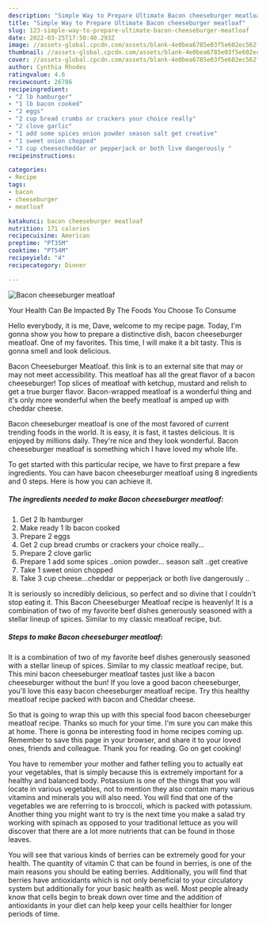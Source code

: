 ```yaml
---
description: "Simple Way to Prepare Ultimate Bacon cheeseburger meatloaf"
title: "Simple Way to Prepare Ultimate Bacon cheeseburger meatloaf"
slug: 123-simple-way-to-prepare-ultimate-bacon-cheeseburger-meatloaf
date: 2022-03-25T17:50:40.293Z
image: //assets-global.cpcdn.com/assets/blank-4e0bea6785e03f5e602ec562f230caae08da540cada707380b4fe1bbebba43da.png
thumbnail: //assets-global.cpcdn.com/assets/blank-4e0bea6785e03f5e602ec562f230caae08da540cada707380b4fe1bbebba43da.png
cover: //assets-global.cpcdn.com/assets/blank-4e0bea6785e03f5e602ec562f230caae08da540cada707380b4fe1bbebba43da.png
author: Cynthia Rhodes
ratingvalue: 4.6
reviewcount: 26786
recipeingredient:
- "2 lb hamburger"
- "1 lb bacon cooked"
- "2 eggs"
- "2 cup bread crumbs or crackers your choice really"
- "2 clove garlic"
- "1 add some spices onion powder season salt get creative"
- "1 sweet onion chopped"
- "3 cup cheesecheddar or pepperjack or both live dangerously "
recipeinstructions:

categories:
- Recipe
tags:
- bacon
- cheeseburger
- meatloaf

katakunci: bacon cheeseburger meatloaf 
nutrition: 171 calories
recipecuisine: American
preptime: "PT35M"
cooktime: "PT54M"
recipeyield: "4"
recipecategory: Dinner

---
```



![Bacon cheeseburger meatloaf](//assets-global.cpcdn.com/assets/blank-4e0bea6785e03f5e602ec562f230caae08da540cada707380b4fe1bbebba43da.png)

Your Health Can Be Impacted By The Foods You Choose To Consume

Hello everybody, it is me, Dave, welcome to my recipe page. Today, I'm gonna show you how to prepare a distinctive dish, bacon cheeseburger meatloaf. One of my favorites. This time, I will make it a bit tasty. This is gonna smell and look delicious.

Bacon Cheeseburger Meatloaf. this link is to an external site that may or may not meet accessibility. This meatloaf has all the great flavor of a bacon cheeseburger! Top slices of meatloaf with ketchup, mustard and relish to get a true burger flavor. Bacon-wrapped meatloaf is a wonderful thing and it&#39;s only more wonderful when the beefy meatloaf is amped up with cheddar cheese.

Bacon cheeseburger meatloaf is one of the most favored of current trending foods in the world. It is easy, it is fast, it tastes delicious. It is enjoyed by millions daily. They're nice and they look wonderful. Bacon cheeseburger meatloaf is something which I have loved my whole life.


To get started with this particular recipe, we have to first prepare a few ingredients. You can have bacon cheeseburger meatloaf using 8 ingredients and 0 steps. Here is how you can achieve it.

<!--inarticleads1-->

##### The ingredients needed to make Bacon cheeseburger meatloaf:

1. Get 2 lb hamburger
1. Make ready 1 lb bacon cooked
1. Prepare 2 eggs
1. Get 2 cup bread crumbs or crackers your choice really...
1. Prepare 2 clove garlic
1. Prepare 1 add some spices ..onion powder... season salt ..get creative
1. Take 1 sweet onion chopped
1. Take 3 cup cheese...cheddar or pepperjack or both live dangerously ..


It is seriously so incredibly delicious, so perfect and so divine that I couldn&#39;t stop eating it. This Bacon Cheeseburger Meatloaf recipe is heavenly! It is a combination of two of my favorite beef dishes generously seasoned with a stellar lineup of spices. Similar to my classic meatloaf recipe, but. 

<!--inarticleads2-->

##### Steps to make Bacon cheeseburger meatloaf:



It is a combination of two of my favorite beef dishes generously seasoned with a stellar lineup of spices. Similar to my classic meatloaf recipe, but. This mini bacon cheeseburger meatloaf tastes just like a bacon cheeseburger without the bun! If you love a good bacon cheeseburger, you&#39;ll love this easy bacon cheeseburger meatloaf recipe. Try this healthy meatloaf recipe packed with bacon and Cheddar cheese. 

So that is going to wrap this up with this special food bacon cheeseburger meatloaf recipe. Thanks so much for your time. I'm sure you can make this at home. There is gonna be interesting food in home recipes coming up. Remember to save this page in your browser, and share it to your loved ones, friends and colleague. Thank you for reading. Go on get cooking!

You have to remember your mother and father telling you to actually eat your vegetables, that is simply because this is extremely important for a healthy and balanced body. Potassium is one of the things that you will locate in various vegetables, not to mention they also contain many various vitamins and minerals you will also need. You will find that one of the vegetables we are referring to is broccoli, which is packed with potassium. Another thing you might want to try is the next time you make a salad try working with spinach as opposed to your traditional lettuce as you will discover that there are a lot more nutrients that can be found in those leaves.

You will see that various kinds of berries can be extremely good for your health. The quantity of vitamin C that can be found in berries, is one of the main reasons you should be eating berries. Additionally, you will find that berries have antioxidants which is not only beneficial to your circulatory system but additionally for your basic health as well. Most people already know that cells begin to break down over time and the addition of antioxidants in your diet can help keep your cells healthier for longer periods of time.
